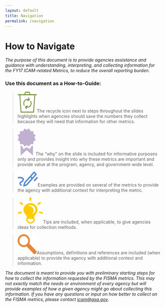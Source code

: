 ```yaml
--- 
layout: default 
title: Navigation 
permalink: /navigation
---
```

# How to Navigate
*The purpose of this document is to provide agencies assistance and guidance with understanding, interpreting, and collecting information for the FY17 ICAM-related Metrics, to reduce the overall reporting burden.*
### Use this document as a How-to-Guide:

>![Recycle logo](img/recycle.png)The recycle icon next to steps throughout the slides highlights when agencies should save the numbers they collect because they will need that information for other metrics. 

>![Ribbon logo](img/ribbon.png)The “why” on the slide is included for informative purposes only and provides insight into why these metrics are important and provide value at the program, agency, and government-wide level.

>![Pencil logo](img/pencil.png)Examples are provided on several of the metrics to provide the agency with additional context for interpreting the metric. 

>![Aha logo](img/aha.png)Tips are included, when applicable, to give agencies ideas for collection methods.

>![Focus logo](img/focus.png)Assumptions, definitions and references are included (when applicable) to provide the agency with additional context and information. 

<div class="usa-alert usa-alert-info">
  <div class="usa-alert-body">
    <p class="usa-alert-text"><i>The document is meant to provide you with preliminary starting steps for how to collect the information requested by the FISMA metrics. This may not exactly match the needs or environment of every agency but will provide examples of how a given agency might go about collecting this information. If you have any questions or input on how better to collect on the FISMA metrics, please contact <a href = mailto:icam@gsa.gov>icam@gsa.gov</a></i>.</p>
  </div>
</div>

